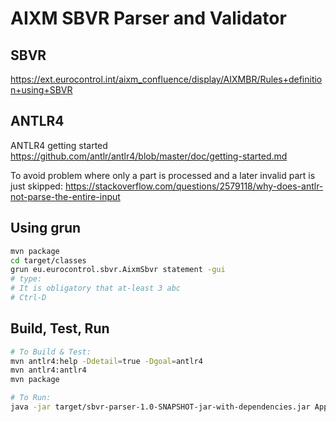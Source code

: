 # AIXM SBVR Parser and Validator

## SBVR

https://ext.eurocontrol.int/aixm_confluence/display/AIXMBR/Rules+definition+using+SBVR

## ANTLR4

ANTLR4 getting started https://github.com/antlr/antlr4/blob/master/doc/getting-started.md

To avoid problem where only a part is processed and a later invalid part is just skipped:
https://stackoverflow.com/questions/2579118/why-does-antlr-not-parse-the-entire-input

## Using grun
```bash
mvn package
cd target/classes
grun eu.eurocontrol.sbvr.AixmSbvr statement -gui
# type:
# It is obligatory that at-least 3 abc
# Ctrl-D
```

## Build, Test, Run

```bash
# To Build & Test:
mvn antlr4:help -Ddetail=true -Dgoal=antlr4
mvn antlr4:antlr4
mvn package

# To Run:
java -jar target/sbvr-parser-1.0-SNAPSHOT-jar-with-dependencies.jar App

```